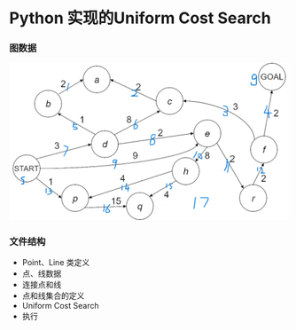 # Python 实现的Uniform Cost Search

### 图数据
![problem](ucs_problem.png)

### 文件结构
- Point、Line 类定义
- 点、线数据
- 连接点和线
- 点和线集合的定义
- Uniform Cost Search
- 执行